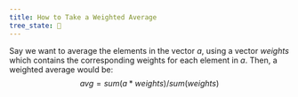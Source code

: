 ```yaml
---
title: How to Take a Weighted Average
tree_state: 🌱
---
```


Say we want to average the elements in the vector $a$, using a vector $weights$ which contains the corresponding weights for each element in $a$. Then, a weighted average would be:
$$avg = sum(a * weights) / sum(weights) $$

